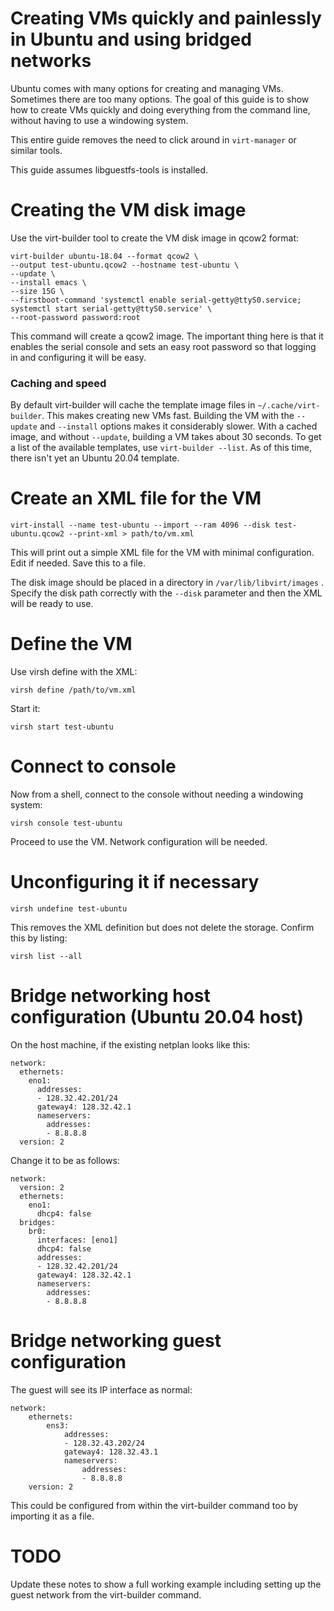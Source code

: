 # Creating VMs quickly and painlessly in Ubuntu and using bridged networks

Ubuntu comes with many options for creating and managing VMs. Sometimes there are too many options. The goal 
of this guide is to show how to create VMs quickly and doing everything from the command line, without
having to use a windowing system.

This entire guide removes the need to click around in `virt-manager` or similar tools.

This guide assumes libguestfs-tools is installed.

# Creating the VM disk image

Use the virt-builder tool to create the VM disk image in qcow2 format:

    virt-builder ubuntu-18.04 --format qcow2 \
    --output test-ubuntu.qcow2 --hostname test-ubuntu \
    --update \
    --install emacs \
    --size 15G \
    --firstboot-command 'systemctl enable serial-getty@ttyS0.service; systemctl start serial-getty@ttyS0.service' \
    --root-password password:root

This command will create a qcow2 image. The important thing here is that it enables the serial console and sets an easy root password
so that logging in and configuring it will be easy.

### Caching and speed

By default virt-builder will cache the template image files in `~/.cache/virt-builder`. This makes creating new VMs fast.
Building the VM with the `--update` and `--install` options makes it considerably slower. With a cached image, and without `--update`, building a VM
takes about 30 seconds. To get a list of the available templates, use `virt-builder --list`. As of this time, there isn't yet an Ubuntu 20.04 template.

# Create an XML file for the VM

    virt-install --name test-ubuntu --import --ram 4096 --disk test-ubuntu.qcow2 --print-xml > path/to/vm.xml

This will print out a simple XML file for the VM with minimal configuration. Edit if needed. Save this to a file.

The disk image should be placed in a directory in `/var/lib/libvirt/images` . Specify the disk path correctly with the `--disk` parameter
and then the XML will be ready to use.

# Define the VM

Use virsh define with the XML:

    virsh define /path/to/vm.xml

Start it:

    virsh start test-ubuntu

# Connect to console

Now from a shell, connect to the console without needing a windowing system:

    virsh console test-ubuntu

Proceed to use the VM. Network configuration will be needed.

# Unconfiguring it if necessary

    virsh undefine test-ubuntu

This removes the XML definition but does not delete the storage. Confirm this by listing:

    virsh list --all

# Bridge networking host configuration (Ubuntu 20.04 host)

On the host machine, if the existing netplan looks like this:

    network:
      ethernets:
        eno1:
          addresses:
          - 128.32.42.201/24
          gateway4: 128.32.42.1
          nameservers:
            addresses:
            - 8.8.8.8
      version: 2

Change it to be as follows:

    network:
      version: 2
      ethernets:
        eno1:
          dhcp4: false
      bridges:
        br0:
          interfaces: [eno1]
          dhcp4: false
          addresses:
          - 128.32.42.201/24
          gateway4: 128.32.42.1
          nameservers:
            addresses:
            - 8.8.8.8

# Bridge networking guest configuration

The guest will see its IP interface as normal:

    network:
        ethernets:
            ens3:
                addresses:
                - 128.32.43.202/24
                gateway4: 128.32.43.1
                nameservers:
                    addresses:
                    - 8.8.8.8
        version: 2

This could be configured from within the virt-builder command too by importing it as a file. 

# TODO

Update these notes to show a full working example including setting up the guest network from the virt-builder command.

